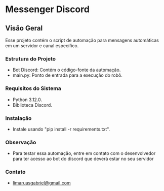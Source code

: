 # Messenger Discord
## Visão Geral
Esse projeto contém o script de automação para mensagens automáticas em um servidor e canal específico.
### Estrutura do Projeto
* Bot Discord: Contém o código-fonte da automação.<br>
* main.py: Ponto de entrada para a execução do robô.<br>

### Requisitos do Sistema
* Python 3.12.0.
* Biblioteca Discord.

### Instalação
* Instale usando "pip install -r requirements.txt".

### Observação
* Para testar essa automação, entre em contato com o desenvolvedor para ter acesso ao bot do discord que deverá estar no seu servidor

### Contato
* limaruasgabriel@gmail.com
